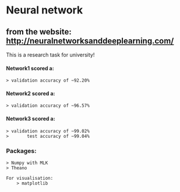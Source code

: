 # Neural network

## from the website: http://neuralnetworksanddeeplearning.com/

This is a research task for university!

#### Network1 scored a:
    > validation accuracy of ~92.20%

#### Network2 scored a:
    > validation accuracy of ~96.57%

#### Network3 scored a:
    > validation accuracy of ~99.02%
    >       test accuracy of ~99.04%


### Packages: 
    > Numpy with MLK
    > Theano
    
    For visualisation:
        > matplotlib
    